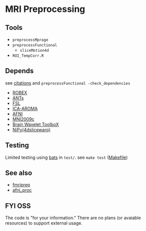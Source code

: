 # MRI Preprocessing

## Tools

  * `preprocessMprage`
  * `preprocessFunctional`
    * `sliceMotion4d`
  * `ROI_TempCorr.R`


## Depends
see [citations](./citations.txt) and `preprocessFunctional -check_dependencies`

 * [ROBEX](https://sites.google.com/site/jeiglesias/ROBEX)
 * [ANTs](http://stnava.github.io/ANTs/)
 * [FSL](https://fsl.fmrib.ox.ac.uk/fsl/fslwiki)
 * [ICA-AROMA](https://github.com/rtrhd/ICA-AROMA)
 * [AFNI](https://afni.nimh.nih.gov/)
 * [MNI2009c](http://www.bic.mni.mcgill.ca/ServicesAtlases/ICBM152NLin2009)
 * [Brain Wavelet ToolboX](http://www.brainwavelet.org/downloads/brainwavelet-toolbox/)
 * [NiPy(4dslicewarp)](https://nipype.readthedocs.io/en/0.12.0/about.html)

## Testing

Limited testing using [bats](https://github.com/bats-core/bats-core) in `test/`.
see `make test` ([Makefile](./Makefile))

## See also
 * [fmriprep](https://fmriprep.readthedocs.io/en/stable/index.html)
 * [afni\_proc](https://afni.nimh.nih.gov/pub/dist/doc/program_help/afni_proc.py.html)

## FYI OSS

The code is "for your information." There are no plans (or avaiable resources) to support external usage.
